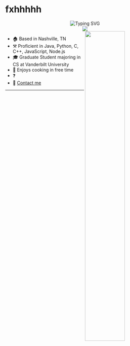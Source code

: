 # fxhhhhh

<div align="center"> <img src="https://readme-typing-svg.demolab.com?font=Fira+Code&pause=1000&color=DE95F7&width=435&lines=I'm+Xihan+Fu;Software+Engineer+" alt="Typing SVG" /> </div>

  <!-- knock code pictures  -->
 <div align="center"> <img src="https://cdn.jsdelivr.net/gh/sun0225SUN/sun0225SUN/assets/images/coding.gif" /></div>

<picture>
    <source media="(prefers-color-scheme: dark)">
    <img align="right" width="50%" src="https://github-readme-stats.vercel.app/api?username=fxhhhhh&hide_title=true&hide_border=true&show_icons=trueline_height=21&text_color=000&icon_color=000&bg_color=0,ea6161,ffc64d,fffc4d,52fa5a&theme=graywhite">
</picture>

-   🏠 Based in Nashville, TN
-   ⚒️ Proficient in Java, Python, C, C++, JavaScript, Node.js
-   🎓 Graduate Student majoring in CS at Vanderbilt University
-   🍳 Enjoys cooking in free time
-   ❓ 
-   📧 [Contact me](mailto:ceciliaaaafu@gmail.com)
<!-- 
<div align="right"> <img src="https://github-readme-stats.vercel.app/api?username=fxhhhhh&hide_title=true&hide_border=true&show_icons=trueline_height=21&text_color=000&icon_color=000&bg_color=0,ea6161,ffc64d,fffc4d,52fa5a&theme=graywhite" /> </div> -->


---


<!-- <div align="center"> <img src="https://github-readme-stats.vercel.app/api/top-langs/?username=anuraghazra&layout=compact)](https://github.com/anuraghazra/github-readme-stats" /> </div> -->


